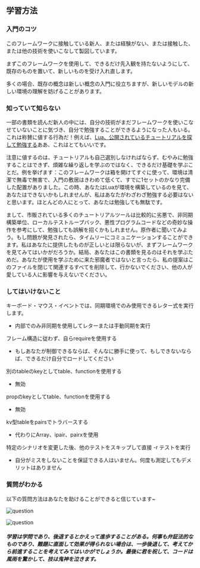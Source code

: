 ## 学習方法

### 入門のコツ

このフレームワークに接触している新人、または経験がない、または接触した、または他の技術を使いこなして製図しています。

まずこのフレームワークを使用して、できるだけ先入観を持たないようにして、既存のものを置いて、新しいものを受け入れ直します。

多くの場合、既存の概念は新しい概念の入門に役立ちますが、新しいモデルの新しい環境の理解を妨げることがあります。

### 知っていて知らない

一部の書類を読んだ新人の中には、自分の技術がまだフレームワークを使いこなせていないことに気づき、自分で勉強することができるようになった人もいる。これは称賛に値する行為だ！例えば、[Lua、公開されているチュートリアルを探して勉強する](https://www.runoob.com/lua/lua-tutorial.html)ああ、これはとてもいいです。

注意に値するのは、チュートリアルも自己選別しなければならず、むやみに勉強することはできず、煩雑な繰り返しを学ぶのではなく、できるだけ基礎を学ぶことだ。例を挙げます：このフレームワークは箱を開けてすぐに使って、環境は清潔で無毒で無害で、入門の敷居はきわめて低くて、すでに1セットのかなり完備した配置がありました。この時、あなたはLuaが環境を構築しているのを見て、あなたはできないかもしれませんが、私はあなたがわざわざ勉強する必要はないと思います。ほとんどの人にとって、あなたは勉強しても無駄です。

まして、市販されている多くのチュートリアルツールは比較的に劣悪で、非同期構築単位、ローカルテストループバック、悪性プログラムコードなどの奇妙な操作を参考にして、勉強しても誤解を招くかもしれません。原作者に聞いてみよう。もし問題が発見されたら、タイムリーにコミュニケーションすることができます。私はあなたに提供したものが正しいとは限らないが、まずフレームワークを見てみてはいかがだろうか。結局、あなたはこの書類を見るのはそれを学ぶためだ。あなたが使用を学ぶために来た邪魔者ではないと言ったら、私の提案はこのファイルを閉じて関連するすべてを削除して、行かないでください、他の人が愛している人に影響を与えないでください。

### してはいけないこと

キーボード・マウス・イベントでは、同期環境でのみ使用できるレター式を実行します。

* 内部でのみ非同期を使用してレターまたは手動同期を実行

フレーム構造に従わず、自らrequireを使用する

* もしあなたが制御できるならば、そんなに勝手に使って、もしできないならば、できるだけ自分でロードしてください

別のtableのkeyとしてtable、functionを使用する

* 無効

propのkeyとしてtable、functionを使用する

* 無効

kv型tableをpairsでトラバースする

* 代わりにArray、ipair、pairxを使用

特定のシナリオを変更した後、他のテストをスキップして直接 -r テストを実行

* 自分がミスをしないことを保証できる人はいません。何度も測定してもデメリットはありません

### 質問がわかる

以下の質問方法はあなたを助けることができると信じています~

![question](https://gitlab.com/h-document/lik/-/raw/main/assets/question1.png)

![question](https://gitlab.com/h-document/lik/-/raw/main/assets/question2.png)

##### 学習は学問であり、後退するとかえって進歩することがある。何事も弁証法的なものであり、難題に直面して効果が得られない場合は、一歩後退して、考えてから前進することを考えてみてはいかがでしょうか。最後に君を祝して、コードは風雨を驚かして、技は鬼神を泣きます。
